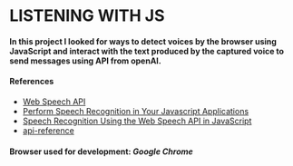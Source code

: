 # LISTENING WITH JS  

#### In this project I looked for ways to detect voices by the browser using JavaScript and interact with the text produced by the captured voice to send messages using API from openAI.  

#### References
* [Web Speech API](https://developer.mozilla.org/en-US/docs/Web/API/Web_Speech_API/Using_the_Web_Speech_API)  
* [Perform Speech Recognition in Your Javascript Applications](https://betterprogramming.pub/perform-speech-recognition-in-your-javascript-applications-91367b0d0)
* [Speech Recognition Using the Web Speech API in JavaScript](https://www.section.io/engineering-education/speech-recognition-in-javascript/)
* [api-reference](https://platform.openai.com/docs/api-reference)
#### Browser used for development: *Google Chrome*

